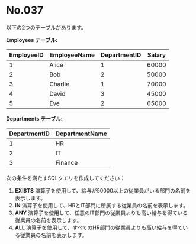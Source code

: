 # No.037

以下の2つのテーブルがあります。

**Employees テーブル:**

| EmployeeID | EmployeeName | DepartmentID | Salary |
|------------|--------------|--------------|--------|
| 1          | Alice        | 1            | 60000  |
| 2          | Bob          | 2            | 50000  |
| 3          | Charlie      | 1            | 70000  |
| 4          | David        | 3            | 45000  |
| 5          | Eve          | 2            | 65000  |

**Departments テーブル:**

| DepartmentID | DepartmentName |
|--------------|----------------|
| 1            | HR             |
| 2            | IT             |
| 3            | Finance        |

次の条件を満たすSQLクエリを作成してください：

1. **EXISTS** 演算子を使用して、給与が50000以上の従業員がいる部門の名前を表示します。
2. **IN** 演算子を使用して、HRとIT部門に所属する従業員の名前を表示します。
3. **ANY** 演算子を使用して、任意のIT部門の従業員よりも高い給与を得ている従業員の名前を表示します。
4. **ALL** 演算子を使用して、すべてのHR部門の従業員よりも高い給与を得ている従業員の名前を表示します。
